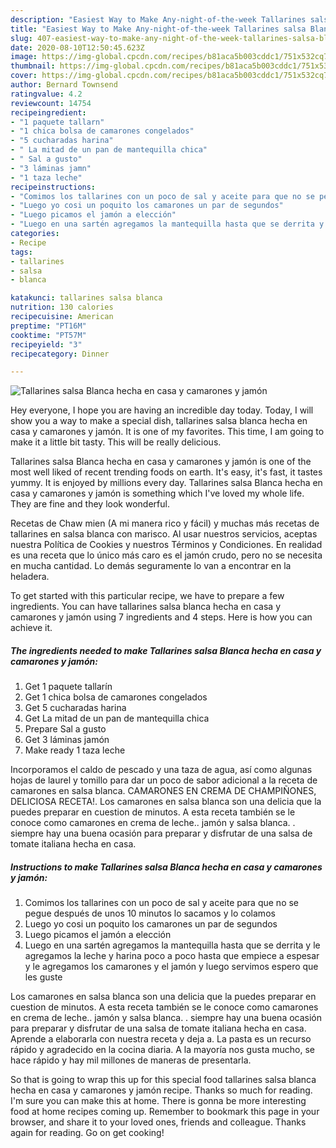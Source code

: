 ```yaml
---
description: "Easiest Way to Make Any-night-of-the-week Tallarines salsa Blanca hecha en casa y camarones y jamón"
title: "Easiest Way to Make Any-night-of-the-week Tallarines salsa Blanca hecha en casa y camarones y jamón"
slug: 407-easiest-way-to-make-any-night-of-the-week-tallarines-salsa-blanca-hecha-en-casa-y-camarones-y-jamon
date: 2020-08-10T12:50:45.623Z
image: https://img-global.cpcdn.com/recipes/b81aca5b003cddc1/751x532cq70/tallarines-salsa-blanca-hecha-en-casa-y-camarones-y-jamon-foto-principal.jpg
thumbnail: https://img-global.cpcdn.com/recipes/b81aca5b003cddc1/751x532cq70/tallarines-salsa-blanca-hecha-en-casa-y-camarones-y-jamon-foto-principal.jpg
cover: https://img-global.cpcdn.com/recipes/b81aca5b003cddc1/751x532cq70/tallarines-salsa-blanca-hecha-en-casa-y-camarones-y-jamon-foto-principal.jpg
author: Bernard Townsend
ratingvalue: 4.2
reviewcount: 14754
recipeingredient:
- "1 paquete tallarn"
- "1 chica bolsa de camarones congelados"
- "5 cucharadas harina"
- " La mitad de un pan de mantequilla chica"
- " Sal a gusto"
- "3 láminas jamn"
- "1 taza leche"
recipeinstructions:
- "Comimos los tallarines con un poco de sal y aceite para que no se pegue después de unos 10 minutos lo sacamos y lo colamos"
- "Luego yo cosi un poquito los camarones un par de segundos"
- "Luego picamos el jamón a elección"
- "Luego en una sartén agregamos la mantequilla hasta que se derrita y le agregamos la leche y harina poco a poco hasta que empiece a espesar y le agregamos los camarones y el jamón y luego servimos espero que les guste"
categories:
- Recipe
tags:
- tallarines
- salsa
- blanca

katakunci: tallarines salsa blanca 
nutrition: 130 calories
recipecuisine: American
preptime: "PT16M"
cooktime: "PT57M"
recipeyield: "3"
recipecategory: Dinner

---
```



![Tallarines salsa Blanca hecha en casa y camarones y jamón](https://img-global.cpcdn.com/recipes/b81aca5b003cddc1/751x532cq70/tallarines-salsa-blanca-hecha-en-casa-y-camarones-y-jamon-foto-principal.jpg)

Hey everyone, I hope you are having an incredible day today. Today, I will show you a way to make a special dish, tallarines salsa blanca hecha en casa y camarones y jamón. It is one of my favorites. This time, I am going to make it a little bit tasty. This will be really delicious.

Tallarines salsa Blanca hecha en casa y camarones y jamón is one of the most well liked of recent trending foods on earth. It's easy, it's fast, it tastes yummy. It is enjoyed by millions every day. Tallarines salsa Blanca hecha en casa y camarones y jamón is something which I've loved my whole life. They are fine and they look wonderful.

Recetas de Chaw mien (A mi manera rico y fácil) y muchas más recetas de tallarines en salsa blanca con marisco. Al usar nuestros servicios, aceptas nuestra Política de Cookies y nuestros Términos y Condiciones. En realidad es una receta que lo único más caro es el jamón crudo, pero no se necesita en mucha cantidad. Lo demás seguramente lo van a encontrar en la heladera.


To get started with this particular recipe, we have to prepare a few ingredients. You can have tallarines salsa blanca hecha en casa y camarones y jamón using 7 ingredients and 4 steps. Here is how you can achieve it.

<!--inarticleads1-->

##### The ingredients needed to make Tallarines salsa Blanca hecha en casa y camarones y jamón:

1. Get 1 paquete tallarín
1. Get 1 chica bolsa de camarones congelados
1. Get 5 cucharadas harina
1. Get  La mitad de un pan de mantequilla chica
1. Prepare  Sal a gusto
1. Get 3 láminas jamón
1. Make ready 1 taza leche


Incorporamos el caldo de pescado y una taza de agua, así como algunas hojas de laurel y tomillo para dar un poco de sabor adicional a la receta de camarones en salsa blanca. CAMARONES EN CREMA DE CHAMPIÑONES, DELICIOSA RECETA!. Los camarones en salsa blanca son una delicia que la puedes preparar en cuestion de minutos. A esta receta también se le conoce como camarones en crema de leche.. jamón y salsa blanca. . siempre hay una buena ocasión para preparar y disfrutar de una salsa de tomate italiana hecha en casa. 

<!--inarticleads2-->

##### Instructions to make Tallarines salsa Blanca hecha en casa y camarones y jamón:

1. Comimos los tallarines con un poco de sal y aceite para que no se pegue después de unos 10 minutos lo sacamos y lo colamos
1. Luego yo cosi un poquito los camarones un par de segundos
1. Luego picamos el jamón a elección
1. Luego en una sartén agregamos la mantequilla hasta que se derrita y le agregamos la leche y harina poco a poco hasta que empiece a espesar y le agregamos los camarones y el jamón y luego servimos espero que les guste


Los camarones en salsa blanca son una delicia que la puedes preparar en cuestion de minutos. A esta receta también se le conoce como camarones en crema de leche.. jamón y salsa blanca. . siempre hay una buena ocasión para preparar y disfrutar de una salsa de tomate italiana hecha en casa. Aprende a elaborarla con nuestra receta y deja a. La pasta es un recurso rápido y agradecido en la cocina diaria. A la mayoría nos gusta mucho, se hace rápido y hay mil millones de maneras de presentarla. 

So that is going to wrap this up for this special food tallarines salsa blanca hecha en casa y camarones y jamón recipe. Thanks so much for reading. I'm sure you can make this at home. There is gonna be more interesting food at home recipes coming up. Remember to bookmark this page in your browser, and share it to your loved ones, friends and colleague. Thanks again for reading. Go on get cooking!
